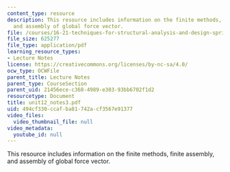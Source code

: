 ```yaml
---
content_type: resource
description: This resource includes information on the finite methods, finite assembly,
  and assembly of global force vector.
file: /courses/16-21-techniques-for-structural-analysis-and-design-spring-2005/494cf330ccafba81742acf3567e91377_unit12_notes3.pdf
file_size: 625277
file_type: application/pdf
learning_resource_types:
- Lecture Notes
license: https://creativecommons.org/licenses/by-nc-sa/4.0/
ocw_type: OCWFile
parent_title: Lecture Notes
parent_type: CourseSection
parent_uid: 21456ece-c368-4989-e303-93bb6702f1d2
resourcetype: Document
title: unit12_notes3.pdf
uid: 494cf330-ccaf-ba81-742a-cf3567e91377
video_files:
  video_thumbnail_file: null
video_metadata:
  youtube_id: null
---
```

This resource includes information on the finite methods, finite assembly, and assembly of global force vector.